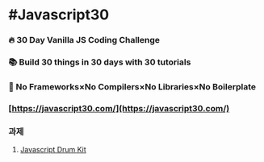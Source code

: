 # #Javascript30

### 🔥 30 Day Vanilla JS Coding Challenge
### 📚 Build 30 things in 30 days with 30 tutorials
### 🚫 No Frameworks×No Compilers×No Libraries×No Boilerplate

### [https://javascript30.com/](https://javascript30.com/)

### 과제 
1. [Javascript Drum Kit](https://jinyowo.github.io/javascript30/1-day)
